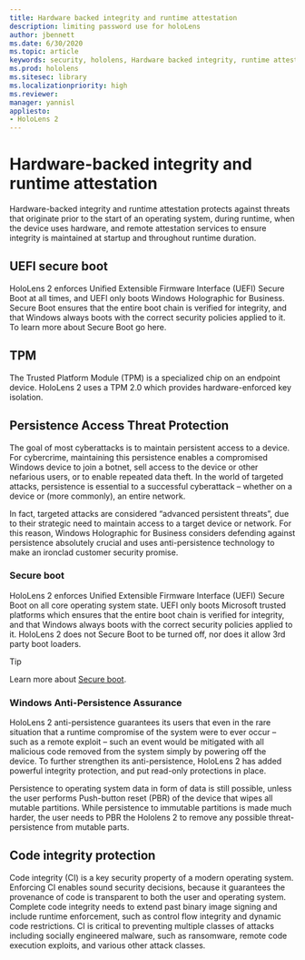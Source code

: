 ```yaml
---
title: Hardware backed integrity and runtime attestation
description: limiting password use for holoLens 
author: jbennett
ms.date: 6/30/2020
ms.topic: article
keywords: security, hololens, Hardware backed integrity, runtime attestation,	UEFI, UEFI secure boot, secure boot, TPM, threat protection, Windows Anti-Persistence Assurance, code integrity, code protection, 
ms.prod: hololens
ms.sitesec: library
ms.localizationpriority: high
ms.reviewer: 
manager: yannisl
appliesto:
- HoloLens 2
---
```


# Hardware-backed integrity and runtime attestation

Hardware-backed integrity and runtime attestation protects against threats that originate prior to the start of an operating system, during runtime, when the device uses hardware, and remote attestation services to ensure integrity is maintained at startup and throughout runtime duration.

## UEFI secure boot

HoloLens 2 enforces Unified Extensible Firmware Interface (UEFI) Secure Boot at all times, and UEFI only boots Windows Holographic for Business.
Secure Boot ensures that the entire boot chain is verified for integrity, and that Windows always boots with the correct security policies applied to it. To learn more about Secure Boot go here.

## TPM

The Trusted Platform Module (TPM) is a specialized chip on an endpoint device. HoloLens 2 uses a TPM 2.0 which provides hardware-enforced key isolation.

## Persistence Access Threat Protection

The goal of most cyberattacks is to maintain persistent access to a device. For cybercrime, maintaining this persistence enables a compromised Windows device to join a botnet, sell access to the device or other nefarious users, or to enable repeated data theft. In the world of targeted attacks, persistence is essential to a successful cyberattack – whether on a device or (more commonly), an entire network.  

In fact, targeted attacks are considered “advanced persistent threats”, due to their strategic need to maintain access to a target device or network. For this reason, Windows Holographic for Business considers defending against persistence absolutely crucial and uses anti-persistence technology to make an ironclad customer security promise.

### Secure boot 

HoloLens 2 enforces Unified Extensible Firmware Interface (UEFI) Secure Boot on all core operating system state. UEFI only boots Microsoft trusted platforms which ensures that the entire boot chain is verified for integrity, and that Windows always boots with the correct security policies applied to it. HoloLens 2 does not Secure Boot to be turned off, nor does it allow 3rd party boot loaders.

> [!Tip]
> Learn more about [Secure boot](https://docs.microsoft.com/windows-hardware/design/device-experiences/oem-secure-boot).

### Windows Anti-Persistence Assurance

HoloLens 2 anti-persistence guarantees its users that even in the rare situation that a runtime compromise of the system were to ever occur – such as a remote exploit – such an event would be mitigated with all malicious code removed from the system simply by powering off the device. To further strengthen its anti-persistence, HoloLens 2 has added powerful integrity protection, and put read-only protections in place.

Persistence to operating system data in form of data is still possible, unless the user performs Push-button reset (PBR) of the device that wipes all mutable partitions. While persistence to immutable partitions is made much harder, the user needs to PBR the Hololens 2 to remove any possible threat-persistence from mutable parts.

## Code integrity protection 

Code integrity (CI) is a key security property of a modern operating system. Enforcing CI enables sound security decisions, because it guarantees the provenance of code is transparent to both the user and operating system. Complete code integrity needs to extend past binary image signing and include runtime enforcement, such as control flow integrity and dynamic code restrictions. CI is critical to preventing multiple classes of attacks including socially engineered malware, such as ransomware, remote code execution exploits, and various other attack classes.
